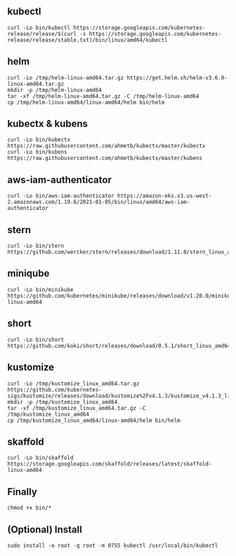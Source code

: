 ## kubectl

    curl -Lo bin/kubectl https://storage.googleapis.com/kubernetes-release/release/$(curl -s https://storage.googleapis.com/kubernetes-release/release/stable.txt)/bin/linux/amd64/kubectl

## helm

    curl -Lo /tmp/helm-linux-amd64.tar.gz https://get.helm.sh/helm-v3.6.0-linux-amd64.tar.gz
    mkdir -p /tmp/helm-linux-amd64
    tar -xf /tmp/helm-linux-amd64.tar.gz -C /tmp/helm-linux-amd64
    cp /tmp/helm-linux-amd64/linux-amd64/helm bin/helm

## kubectx & kubens

    curl -Lo bin/kubectx https://raw.githubusercontent.com/ahmetb/kubectx/master/kubectx
    curl -Lo bin/kubens https://raw.githubusercontent.com/ahmetb/kubectx/master/kubens

## aws-iam-authenticator

    curl -Lo bin/aws-iam-authenticator https://amazon-eks.s3.us-west-2.amazonaws.com/1.19.6/2021-01-05/bin/linux/amd64/aws-iam-authenticator

## stern

    curl -Lo bin/stern https://github.com/wercker/stern/releases/download/1.11.0/stern_linux_amd64

## miniqube

    curl -Lo bin/minikube https://github.com/kubernetes/minikube/releases/download/v1.20.0/minikube-linux-amd64

## short

    curl -Lo bin/short https://github.com/koki/short/releases/download/0.5.1/short_linux_amd64

## kustomize

    curl -Lo /tmp/kustomize_linux_amd64.tar.gz https://github.com/kubernetes-sigs/kustomize/releases/download/kustomize%2Fv4.1.3/kustomize_v4.1.3_linux_amd64.tar.gz
    mkdir -p /tmp/kustomize_linux_amd64
    tar -xf /tmp/kustomize_linux_amd64.tar.gz -C /tmp/kustomize_linux_amd64
    cp /tmp/kustomize_linux_amd64/linux-amd64/helm bin/helm

## skaffold

    curl -Lo bin/skaffold https://storage.googleapis.com/skaffold/releases/latest/skaffold-linux-amd64

## Finally

    chmod +x bin/*

## (Optional) Install

    sudo install -o root -g root -m 0755 kubectl /usr/local/bin/kubectl
